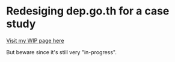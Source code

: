 # Redesiging dep.go.th for a case study
[Visit my WIP page here](dep.go.th/home.html)
<p>But beware since it's still very "in-progress".<p>
